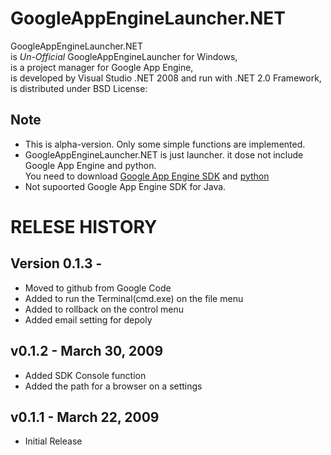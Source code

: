 GoogleAppEngineLauncher.NET
===========================

GoogleAppEngineLauncher.NET  
 is *Un-Official* GoogleAppEngineLauncher for Windows,  
 is a project manager for Google App Engine,  
 is developed by Visual Studio .NET 2008 and run with .NET 2.0 Framework,
 is distributed under BSD License: 

Note
----

 - This is alpha-version. Only some simple functions are implemented.
 - GoogleAppEngineLauncher.NET is just launcher. it dose not include Google App Engine and python.  
 You need to download [Google App Engine SDK](http://code.google.com/appengine/downloads.html)
 and [python](http://www.python.org/)
 - Not supoorted Google App Engine SDK for Java.
 

RELESE HISTORY
==============

Version 0.1.3 - 
---------------

 - Moved to github from Google Code
 - Added to run the Terminal(cmd.exe) on the file menu
 - Added to rollback on the control menu
 - Added email setting for depoly

v0.1.2 - March 30, 2009
-----------------------

 - Added SDK Console function
 - Added the path for a browser on a settings

v0.1.1 - March 22, 2009
-----------------------

 - Initial Release
